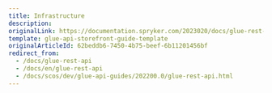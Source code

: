 ```yaml
---
title: Infrastructure
description:
originalLink: https://documentation.spryker.com/2023020/docs/glue-rest-api-new
template: glue-api-storefront-guide-template
originalArticleId: 62beddb6-7450-4b75-beef-6b11201456bf
redirect_from:
  - /docs/glue-rest-api
  - /docs/en/glue-rest-api
  - /docs/scos/dev/glue-api-guides/202200.0/glue-rest-api.html
---
```

